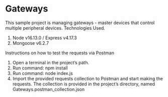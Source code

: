 # Gateways
This sample project is managing gateways - master devices that control multiple peripheral devices. 
Technologies Used.

1.	Node v16.13.0 / Express v4.17.3
2.	Mongoose v6.2.7



Instructions on how to test the requests via Postman

1.	Open a terminal in the project’s path.
2.	Run command: npm install
3.	Run command: node index.js
4.	Import the provided requests collection to Postman and start making the requests. The collection is provided in the project’s directory, named Gateways.postman_collection.json
